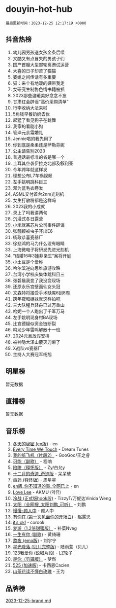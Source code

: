 # douyin-hot-hub

`最后更新时间：2023-12-25 12:17:19 +0800`

## 抖音热榜

1. 幼儿园男孩送女孩金条后续
1. 又酷又有点冒失的男孩子们
1. 国产首艘大型邮轮离港试运营
1. 大喜的日子却苦了猫猫
1. 婆媳之间传话有多重要
1. 猫：来个有地暖的姨带我走
1. 女研究生制售色情书籍被抓
1. 2023那些温暖美好念念不忘
1. 甘肃红会辟谣“高价采购清单”
1. 行李收纳大法来啦
1. 5角钱早餐奶奶去世
1. 起猛了看见狗子在跳舞
1. 我家的看剧小狗
1. 管泽元余霜婚礼
1. Jennie唱的我先用了
1. 你到底是柔柔还是萨勒芬妮
1. 公主请告别2023
1. 普通话最标准的省是哪一个
1. 土耳其空袭伊拉克北部及叙利亚
1. 今年跨年就这样发
1. 理想公布L7车祸视频
1. 左手姚明跳科目三
1. 邓为蓝毛衣卷发
1. ASML交付首台2nm光刻机
1. 女生打散粉都是这样吗
1. 2023我的小成就
1. 录上了吗我讲两句
1. 沉浸式冬日露营
1. 小米就某芯片公司事件辟谣
1. 张靓颖被虫子吓出E6
1. 杨政恭喜瓷器厂
1. 徐悲鸿的马为什么没有眼睛
1. 上海微电子将研发先进光刻机
1. “结婚16年3娃非亲生”案将开庭
1. 小土豆是个爱称
1. 哈尔滨逆向思维旅游攻略
1. 台湾小学校庆集体跳科目三
1. 张碧晨我变了我没变现场
1. 还原永乐宫壁画仙女头冠
1. 文森特将接受手术缺席6到8周
1. 跨年夜和姐妹就这样拍吧
1. 三大队程兵轻舟已过万重山
1. 哈妮一个人跑出了千军万马
1. 左手姚明现身村BA现场
1. 比宜德疑似资金链断裂
1. 鸣龙少年雷鸣解散十一班
1. 2024元旦放假安排
1. 被神隐大泽山覆灭刀麻了
1. X战队vs瓷器厂
1. 主持人大赛冠军杨旭

## 明星榜

暂无数据

## 直播榜

暂无数据

## 音乐榜

1. [冬天的秘密 (en版)](https://sf3-cdn-tos.douyinstatic.com/obj/tos-cn-ve-2774/okIuMHDdzyf3FjGK4Lphe1vfHcQaPIHAg0Z4CR) - en
1. [Every Time We Touch](https://sf6-cdn-tos.douyinstatic.com/obj/tos-cn-ve-2774/ogN6lUKQeBBfEVhIOMikG1CcJjugxk1tztZyhP) - Dream Tunes
1. [我的纸飞机（片段2）](https://sf6-cdn-tos.douyinstatic.com/obj/tos-cn-ve-2774/oM2ZrKcg2CD5AeRB2gkeXOFB1IxAGJdZPazYHf) - GooGoo/王之睿
1. [可能（副歌）](https://sf6-cdn-tos.douyinstatic.com/obj/tos-cn-ve-2774/cde1731888894259b333569393c2fb51) - 程响
1. [陷阱（释怀版）](https://sf6-cdn-tos.douyinstatic.com/obj/tos-cn-ve-2774/oE8C21LeZrzKLDFfQYgMzx4GAIHageG5IzayY7) - Zy/白允y
1. [十二月的奇迹_奇迹版](https://sf3-cdn-tos.douyinstatic.com/obj/tos-cn-ve-2774/oMslvA9FBzGMGHnyUuoiiUjtIAXfMz6tzwByW8) - 呆呆破
1. [毒药 (释怀版)](https://sf3-cdn-tos.douyinstatic.com/obj/tos-cn-ve-2774/oYILMEAzspdZBIzy4frJNB8ZHPHWAhiwowd4Ad) - 周星星
1. [en版_你不知道的事_全网已上](https://sf3-cdn-tos.douyinstatic.com/obj/tos-cn-ve-2774/o4QbYLDezHUtFyDKdF9XfmPhIewaqEQAggj6Cb) - en
1. [Love Lee](https://sf3-cdn-tos.douyinstatic.com/obj/tos-cn-ve-2774/o05GbkJGbCBTdDnMtB0fwOYgkeZp23vrWQDQBS) - AKMU (악뮤)
1. [冷战 (正式版hook段)](https://sf3-cdn-tos.douyinstatic.com/obj/tos-cn-ve-2774/oMuEoiBasWApEMVDgNiI8VAByNmwo5J0pyf8Yx) - TizzyT/万妮达Vinida Weng
1. [太阳（全网搜_太阳刘鹏_可听）](https://sf6-cdn-tos.douyinstatic.com/obj/tos-cn-ve-2774/ogWbyIQnlBFImVbeDocRdCIYtBHlbJXgfZMvgz) - 刘鹏
1. [慢慢-颜人中](https://sf6-cdn-tos.douyinstatic.com/obj/tos-cn-ve-2774/ocjHNfBXdBxQNC8ZGAeoLMFTUgtBg8bkExunDC) - 颜人中
1. [有你在 (第一次见面你的开场白)](https://sf3-cdn-tos.douyinstatic.com/obj/tos-cn-ve-2774/oAthrQ3ClJBfI57uBoFEgNDYtNCZ0TSYQQfxQ0) - 赵露思
1. [it’s ok!](https://sf6-cdn-tos.douyinstatic.com/obj/tos-cn-ve-2774/0fc4d0ee28444bd0ab76e8b7c0003f52) - corook
1. [梦游（1.2倍甜蜜版）](https://sf3-cdn-tos.douyinstatic.com/obj/tos-cn-ve-2774/o4gyAUm8hwufoEABmwVIiQtHsFuGzAEEWtNMzo) - 补菜Nveg
1. [一生有你 (副歌)](https://sf6-cdn-tos.douyinstatic.com/obj/tos-cn-ve-2774/o8xzM8HLaQzgMiJ96FKAWCenIuzkFpfClDdmeW) - 黄绮珊
1. [熬夜 (emo版)](https://sf6-cdn-tos.douyinstatic.com/obj/tos-cn-ve-2774/ocQZvZErLThAfNQOtBZ178gQDfCDFBL9iB5lvY) - 刘宇宁
1. [星光降落 (贝儿完整版)](https://sf6-cdn-tos.douyinstatic.com/obj/tos-cn-ve-2774/okwB9hAwyAtsFFkFBzAX1hOOfQuIoMNs0W2Mwr) - 陆雨萱（贝儿）
1. [123我爱你 (说唱片段)](https://sf6-cdn-tos.douyinstatic.com/obj/tos-cn-ve-2774/oYCWFpY0hL9kda0dQKIGDYeKYfQmAse0DgpDjz) - LZ轮子
1. [是你（剪辑版）](https://sf3-cdn-tos.douyinstatic.com/obj/tos-cn-ve-2774/46019dae783c4c969944217fe1cfafc4) - 梦然
1. [525 (加速版)](https://sf3-cdn-tos.douyinstatic.com/obj/tos-cn-ve-2774/oIfKCtqfDyP8Vc9FpAPgWMyezT6LnDT1abRwGg) - 卡西恩Cacien
1. [山茶花读不懂白玫瑰](https://sf3-cdn-tos.douyinstatic.com/obj/tos-cn-ve-2774/osfn8B7DktrRHEPJgPCfDbw7QDQEkwC16BxZg9) - 王为

## 品牌榜

[2023-12-25-brand.md](2023-12-25-brand.md)
